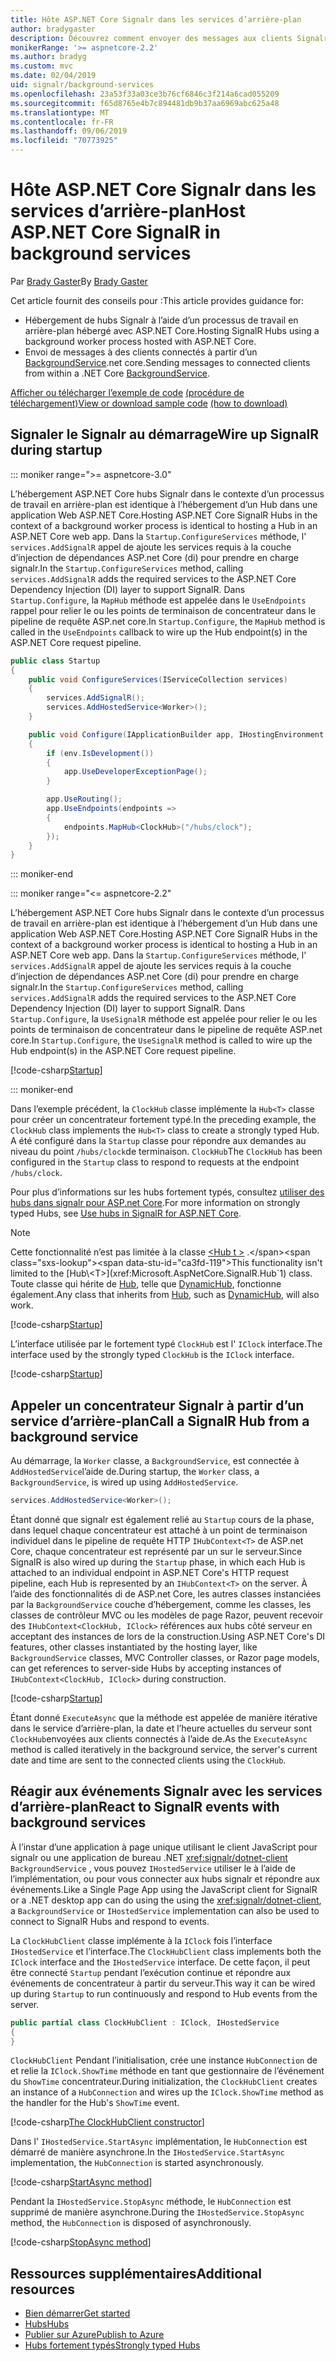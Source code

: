 ```yaml
---
title: Hôte ASP.NET Core Signalr dans les services d’arrière-plan
author: bradygaster
description: Découvrez comment envoyer des messages aux clients Signalr à partir de classes BackgroundService .NET Core.
monikerRange: '>= aspnetcore-2.2'
ms.author: bradyg
ms.custom: mvc
ms.date: 02/04/2019
uid: signalr/background-services
ms.openlocfilehash: 23a53f33a03ce3b76cf6846c3f214a6cad055209
ms.sourcegitcommit: f65d8765e4b7c894481db9b37aa6969abc625a48
ms.translationtype: MT
ms.contentlocale: fr-FR
ms.lasthandoff: 09/06/2019
ms.locfileid: "70773925"
---
```

# <a name="host-aspnet-core-signalr-in-background-services"></a><span data-ttu-id="ca3fd-103">Hôte ASP.NET Core Signalr dans les services d’arrière-plan</span><span class="sxs-lookup"><span data-stu-id="ca3fd-103">Host ASP.NET Core SignalR in background services</span></span>

<span data-ttu-id="ca3fd-104">Par [Brady Gaster](https://twitter.com/bradygaster)</span><span class="sxs-lookup"><span data-stu-id="ca3fd-104">By [Brady Gaster](https://twitter.com/bradygaster)</span></span>

<span data-ttu-id="ca3fd-105">Cet article fournit des conseils pour :</span><span class="sxs-lookup"><span data-stu-id="ca3fd-105">This article provides guidance for:</span></span>

* <span data-ttu-id="ca3fd-106">Hébergement de hubs Signalr à l’aide d’un processus de travail en arrière-plan hébergé avec ASP.NET Core.</span><span class="sxs-lookup"><span data-stu-id="ca3fd-106">Hosting SignalR Hubs using a background worker process hosted with ASP.NET Core.</span></span>
* <span data-ttu-id="ca3fd-107">Envoi de messages à des clients connectés à partir d’un [BackgroundService](xref:Microsoft.Extensions.Hosting.BackgroundService).net core.</span><span class="sxs-lookup"><span data-stu-id="ca3fd-107">Sending messages to connected clients from within a .NET Core [BackgroundService](xref:Microsoft.Extensions.Hosting.BackgroundService).</span></span>

<span data-ttu-id="ca3fd-108">[Afficher ou télécharger l’exemple de code](https://github.com/aspnet/AspNetCore.Docs/tree/master/aspnetcore/signalr/background-service/sample/) [(procédure de téléchargement)](xref:index#how-to-download-a-sample)</span><span class="sxs-lookup"><span data-stu-id="ca3fd-108">[View or download sample code](https://github.com/aspnet/AspNetCore.Docs/tree/master/aspnetcore/signalr/background-service/sample/) [(how to download)](xref:index#how-to-download-a-sample)</span></span>

## <a name="wire-up-signalr-during-startup"></a><span data-ttu-id="ca3fd-109">Signaler le Signalr au démarrage</span><span class="sxs-lookup"><span data-stu-id="ca3fd-109">Wire up SignalR during startup</span></span>

::: moniker range=">= aspnetcore-3.0"

<span data-ttu-id="ca3fd-110">L’hébergement ASP.NET Core hubs Signalr dans le contexte d’un processus de travail en arrière-plan est identique à l’hébergement d’un Hub dans une application Web ASP.NET Core.</span><span class="sxs-lookup"><span data-stu-id="ca3fd-110">Hosting ASP.NET Core SignalR Hubs in the context of a background worker process is identical to hosting a Hub in an ASP.NET Core web app.</span></span> <span data-ttu-id="ca3fd-111">Dans la `Startup.ConfigureServices` méthode, l' `services.AddSignalR` appel de ajoute les services requis à la couche d’injection de dépendances ASP.net Core (di) pour prendre en charge signalr.</span><span class="sxs-lookup"><span data-stu-id="ca3fd-111">In the `Startup.ConfigureServices` method, calling `services.AddSignalR` adds the required services to the ASP.NET Core Dependency Injection (DI) layer to support SignalR.</span></span> <span data-ttu-id="ca3fd-112">Dans `Startup.Configure`, la `MapHub` méthode est appelée dans le `UseEndpoints` rappel pour relier le ou les points de terminaison de concentrateur dans le pipeline de requête ASP.net core.</span><span class="sxs-lookup"><span data-stu-id="ca3fd-112">In `Startup.Configure`, the `MapHub` method is called in the `UseEndpoints` callback to wire up the Hub endpoint(s) in the ASP.NET Core request pipeline.</span></span>

```csharp
public class Startup
{
    public void ConfigureServices(IServiceCollection services)
    {
        services.AddSignalR();
        services.AddHostedService<Worker>();
    }

    public void Configure(IApplicationBuilder app, IHostingEnvironment env)
    {
        if (env.IsDevelopment())
        {
            app.UseDeveloperExceptionPage();
        }

        app.UseRouting();
        app.UseEndpoints(endpoints =>
        {
            endpoints.MapHub<ClockHub>("/hubs/clock");
        });
    }
}
```

::: moniker-end

::: moniker range="<= aspnetcore-2.2"

<span data-ttu-id="ca3fd-113">L’hébergement ASP.NET Core hubs Signalr dans le contexte d’un processus de travail en arrière-plan est identique à l’hébergement d’un Hub dans une application Web ASP.NET Core.</span><span class="sxs-lookup"><span data-stu-id="ca3fd-113">Hosting ASP.NET Core SignalR Hubs in the context of a background worker process is identical to hosting a Hub in an ASP.NET Core web app.</span></span> <span data-ttu-id="ca3fd-114">Dans la `Startup.ConfigureServices` méthode, l' `services.AddSignalR` appel de ajoute les services requis à la couche d’injection de dépendances ASP.net Core (di) pour prendre en charge signalr.</span><span class="sxs-lookup"><span data-stu-id="ca3fd-114">In the `Startup.ConfigureServices` method, calling `services.AddSignalR` adds the required services to the ASP.NET Core Dependency Injection (DI) layer to support SignalR.</span></span> <span data-ttu-id="ca3fd-115">Dans `Startup.Configure`, la `UseSignalR` méthode est appelée pour relier le ou les points de terminaison de concentrateur dans le pipeline de requête ASP.net core.</span><span class="sxs-lookup"><span data-stu-id="ca3fd-115">In `Startup.Configure`, the `UseSignalR` method is called to wire up the Hub endpoint(s) in the ASP.NET Core request pipeline.</span></span>

[!code-csharp[Startup](background-service/sample/Server/Startup.cs?name=Startup)]

::: moniker-end

<span data-ttu-id="ca3fd-116">Dans l’exemple précédent, la `ClockHub` classe implémente la `Hub<T>` classe pour créer un concentrateur fortement typé.</span><span class="sxs-lookup"><span data-stu-id="ca3fd-116">In the preceding example, the `ClockHub` class implements the `Hub<T>` class to create a strongly typed Hub.</span></span> <span data-ttu-id="ca3fd-117">A été configuré dans la `Startup` classe pour répondre aux demandes au niveau du point `/hubs/clock`de terminaison. `ClockHub`</span><span class="sxs-lookup"><span data-stu-id="ca3fd-117">The `ClockHub` has been configured in the `Startup` class to respond to requests at the endpoint `/hubs/clock`.</span></span>

<span data-ttu-id="ca3fd-118">Pour plus d’informations sur les hubs fortement typés, consultez [utiliser des hubs dans signalr pour ASP.net Core](xref:signalr/hubs#strongly-typed-hubs).</span><span class="sxs-lookup"><span data-stu-id="ca3fd-118">For more information on strongly typed Hubs, see [Use hubs in SignalR for ASP.NET Core](xref:signalr/hubs#strongly-typed-hubs).</span></span>

> [!NOTE]
> <span data-ttu-id="ca3fd-119">Cette fonctionnalité n’est pas limitée à la classe [\<Hub t >](xref:Microsoft.AspNetCore.SignalR.Hub`1) .</span><span class="sxs-lookup"><span data-stu-id="ca3fd-119">This functionality isn't limited to the [Hub\<T>](xref:Microsoft.AspNetCore.SignalR.Hub`1) class.</span></span> <span data-ttu-id="ca3fd-120">Toute classe qui hérite de [Hub](xref:Microsoft.AspNetCore.SignalR.Hub), telle que [DynamicHub](xref:Microsoft.AspNetCore.SignalR.DynamicHub), fonctionne également.</span><span class="sxs-lookup"><span data-stu-id="ca3fd-120">Any class that inherits from [Hub](xref:Microsoft.AspNetCore.SignalR.Hub), such as [DynamicHub](xref:Microsoft.AspNetCore.SignalR.DynamicHub), will also work.</span></span>

[!code-csharp[Startup](background-service/sample/Server/ClockHub.cs?name=ClockHub)]

<span data-ttu-id="ca3fd-121">L’interface utilisée par le fortement typé `ClockHub` est l' `IClock` interface.</span><span class="sxs-lookup"><span data-stu-id="ca3fd-121">The interface used by the strongly typed `ClockHub` is the `IClock` interface.</span></span>

[!code-csharp[Startup](background-service/sample/HubServiceInterfaces/IClock.cs?name=IClock)]

## <a name="call-a-signalr-hub-from-a-background-service"></a><span data-ttu-id="ca3fd-122">Appeler un concentrateur Signalr à partir d’un service d’arrière-plan</span><span class="sxs-lookup"><span data-stu-id="ca3fd-122">Call a SignalR Hub from a background service</span></span>

<span data-ttu-id="ca3fd-123">Au démarrage, la `Worker` classe, a `BackgroundService`, est connectée à `AddHostedService`l’aide de.</span><span class="sxs-lookup"><span data-stu-id="ca3fd-123">During startup, the `Worker` class, a `BackgroundService`, is wired up using `AddHostedService`.</span></span>

```csharp
services.AddHostedService<Worker>();
```

<span data-ttu-id="ca3fd-124">Étant donné que signalr est également relié au `Startup` cours de la phase, dans lequel chaque concentrateur est attaché à un point de terminaison individuel dans le pipeline de requête HTTP `IHubContext<T>` de ASP.net Core, chaque concentrateur est représenté par un sur le serveur.</span><span class="sxs-lookup"><span data-stu-id="ca3fd-124">Since SignalR is also wired up during the `Startup` phase, in which each Hub is attached to an individual endpoint in ASP.NET Core's HTTP request pipeline, each Hub is represented by an `IHubContext<T>` on the server.</span></span> <span data-ttu-id="ca3fd-125">À l’aide des fonctionnalités di de ASP.net Core, les autres classes instanciées par la `BackgroundService` couche d’hébergement, comme les classes, les classes de contrôleur MVC ou les modèles de page Razor, peuvent recevoir des `IHubContext<ClockHub, IClock>` références aux hubs côté serveur en acceptant des instances de lors de la construction.</span><span class="sxs-lookup"><span data-stu-id="ca3fd-125">Using ASP.NET Core's DI features, other classes instantiated by the hosting layer, like `BackgroundService` classes, MVC Controller classes, or Razor page models, can get references to server-side Hubs by accepting instances of `IHubContext<ClockHub, IClock>` during construction.</span></span>

[!code-csharp[Startup](background-service/sample/Server/Worker.cs?name=Worker)]

<span data-ttu-id="ca3fd-126">Étant donné `ExecuteAsync` que la méthode est appelée de manière itérative dans le service d’arrière-plan, la date et l’heure actuelles du serveur sont `ClockHub`envoyées aux clients connectés à l’aide de.</span><span class="sxs-lookup"><span data-stu-id="ca3fd-126">As the `ExecuteAsync` method is called iteratively in the background service, the server's current date and time are sent to the connected clients using the `ClockHub`.</span></span>

## <a name="react-to-signalr-events-with-background-services"></a><span data-ttu-id="ca3fd-127">Réagir aux événements Signalr avec les services d’arrière-plan</span><span class="sxs-lookup"><span data-stu-id="ca3fd-127">React to SignalR events with background services</span></span>

<span data-ttu-id="ca3fd-128">À l’instar d’une application à page unique utilisant le client JavaScript pour signalr ou une application de bureau .NET <xref:signalr/dotnet-client> `BackgroundService` , vous pouvez `IHostedService` utiliser le à l’aide de l’implémentation, ou pour vous connecter aux hubs signalr et répondre aux événements.</span><span class="sxs-lookup"><span data-stu-id="ca3fd-128">Like a Single Page App using the JavaScript client for SignalR or a .NET desktop app can do using the using the <xref:signalr/dotnet-client>, a `BackgroundService` or `IHostedService` implementation can also be used to connect to SignalR Hubs and respond to events.</span></span>

<span data-ttu-id="ca3fd-129">La `ClockHubClient` classe implémente à la `IClock` fois l’interface `IHostedService` et l’interface.</span><span class="sxs-lookup"><span data-stu-id="ca3fd-129">The `ClockHubClient` class implements both the `IClock` interface and the `IHostedService` interface.</span></span> <span data-ttu-id="ca3fd-130">De cette façon, il peut être connecté `Startup` pendant l’exécution continue et répondre aux événements de concentrateur à partir du serveur.</span><span class="sxs-lookup"><span data-stu-id="ca3fd-130">This way it can be wired up during `Startup` to run continuously and respond to Hub events from the server.</span></span>

```csharp
public partial class ClockHubClient : IClock, IHostedService
{
}
```

<span data-ttu-id="ca3fd-131">`ClockHubClient` Pendant l’initialisation, crée une instance `HubConnection` de et relie la `IClock.ShowTime` méthode en tant que gestionnaire de l’événement du `ShowTime` concentrateur.</span><span class="sxs-lookup"><span data-stu-id="ca3fd-131">During initialization, the `ClockHubClient` creates an instance of a `HubConnection` and wires up the `IClock.ShowTime` method as the handler for the Hub's `ShowTime` event.</span></span>

[!code-csharp[The ClockHubClient constructor](background-service/sample/Clients.ConsoleTwo/ClockHubClient.cs?name=ClockHubClientCtor)]

<span data-ttu-id="ca3fd-132">Dans l' `IHostedService.StartAsync` implémentation, le `HubConnection` est démarré de manière asynchrone.</span><span class="sxs-lookup"><span data-stu-id="ca3fd-132">In the `IHostedService.StartAsync` implementation, the `HubConnection` is started asynchronously.</span></span>

[!code-csharp[StartAsync method](background-service/sample/Clients.ConsoleTwo/ClockHubClient.cs?name=StartAsync)]

<span data-ttu-id="ca3fd-133">Pendant la `IHostedService.StopAsync` méthode, le `HubConnection` est supprimé de manière asynchrone.</span><span class="sxs-lookup"><span data-stu-id="ca3fd-133">During the `IHostedService.StopAsync` method, the `HubConnection` is disposed of asynchronously.</span></span>

[!code-csharp[StopAsync method](background-service/sample/Clients.ConsoleTwo/ClockHubClient.cs?name=StopAsync)]

## <a name="additional-resources"></a><span data-ttu-id="ca3fd-134">Ressources supplémentaires</span><span class="sxs-lookup"><span data-stu-id="ca3fd-134">Additional resources</span></span>

* [<span data-ttu-id="ca3fd-135">Bien démarrer</span><span class="sxs-lookup"><span data-stu-id="ca3fd-135">Get started</span></span>](xref:tutorials/signalr)
* [<span data-ttu-id="ca3fd-136">Hubs</span><span class="sxs-lookup"><span data-stu-id="ca3fd-136">Hubs</span></span>](xref:signalr/hubs)
* [<span data-ttu-id="ca3fd-137">Publier sur Azure</span><span class="sxs-lookup"><span data-stu-id="ca3fd-137">Publish to Azure</span></span>](xref:signalr/publish-to-azure-web-app)
* [<span data-ttu-id="ca3fd-138">Hubs fortement typés</span><span class="sxs-lookup"><span data-stu-id="ca3fd-138">Strongly typed Hubs</span></span>](xref:signalr/hubs#strongly-typed-hubs)
